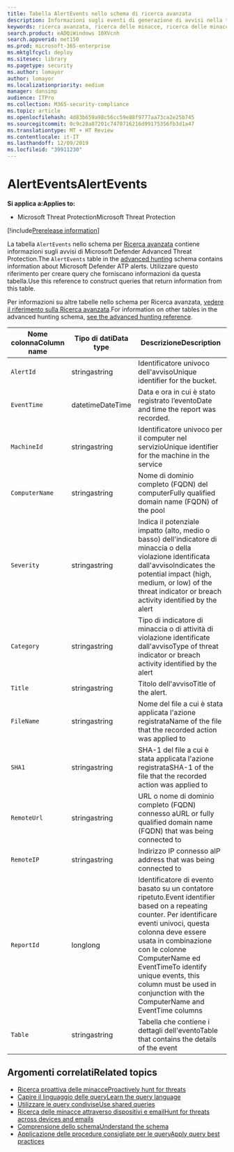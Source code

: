 ```yaml
---
title: Tabella AlertEvents nello schema di ricerca avanzata
description: Informazioni sugli eventi di generazione di avvisi nella tabella AlertEvents dello schema per Ricerca avanzata
keywords: ricerca avanzata, ricerca delle minacce, ricerca delle minacce informatiche, ricerche, query, telemetria, schema di riferimento, esplora dati, tabella, colonna, tipo di dati, descrizione, alertevents, avviso, gravità, categoria
search.product: eADQiWindows 10XVcnh
search.appverid: met150
ms.prod: microsoft-365-enterprise
ms.mktglfcycl: deploy
ms.sitesec: library
ms.pagetype: security
ms.author: lomayor
author: lomayor
ms.localizationpriority: medium
manager: dansimp
audience: ITPro
ms.collection: M365-security-compliance
ms.topic: article
ms.openlocfilehash: 4d83b659a98c56cc59e88f9777aa73ca2e25b745
ms.sourcegitcommit: 0c9c28a87201c7470716216d99175356fb3d1a47
ms.translationtype: MT + HT Review
ms.contentlocale: it-IT
ms.lasthandoff: 12/09/2019
ms.locfileid: "39911230"
---
```

# <a name="alertevents"></a><span data-ttu-id="780fe-104">AlertEvents</span><span class="sxs-lookup"><span data-stu-id="780fe-104">AlertEvents</span></span>

<span data-ttu-id="780fe-105">**Si applica a:**</span><span class="sxs-lookup"><span data-stu-id="780fe-105">**Applies to:**</span></span>
- <span data-ttu-id="780fe-106">Microsoft Threat Protection</span><span class="sxs-lookup"><span data-stu-id="780fe-106">Microsoft Threat Protection</span></span>

[!include[Prerelease information](prerelease.md)]

<span data-ttu-id="780fe-107">La tabella `AlertEvents` nello schema per [Ricerca avanzata](advanced-hunting-overview.md) contiene informazioni sugli avvisi di Microsoft Defender Advanced Threat Protection.</span><span class="sxs-lookup"><span data-stu-id="780fe-107">The `AlertEvents` table in the [advanced hunting](advanced-hunting-overview.md) schema contains information about Microsoft Defender ATP alerts.</span></span> <span data-ttu-id="780fe-108">Utilizzare questo riferimento per creare query che forniscano informazioni da questa tabella.</span><span class="sxs-lookup"><span data-stu-id="780fe-108">Use this reference to construct queries that return information from this table.</span></span>

<span data-ttu-id="780fe-109">Per informazioni su altre tabelle nello schema per Ricerca avanzata, [vedere il riferimento sulla Ricerca avanzata](advanced-hunting-schema-tables.md).</span><span class="sxs-lookup"><span data-stu-id="780fe-109">For information on other tables in the advanced hunting schema, [see the advanced hunting reference](advanced-hunting-schema-tables.md).</span></span>

| <span data-ttu-id="780fe-110">Nome colonna</span><span class="sxs-lookup"><span data-stu-id="780fe-110">Column name</span></span> | <span data-ttu-id="780fe-111">Tipo di dati</span><span class="sxs-lookup"><span data-stu-id="780fe-111">Data type</span></span> | <span data-ttu-id="780fe-112">Descrizione</span><span class="sxs-lookup"><span data-stu-id="780fe-112">Description</span></span> |
|-------------|-----------|-------------|
| `AlertId` | <span data-ttu-id="780fe-113">stringa</span><span class="sxs-lookup"><span data-stu-id="780fe-113">string</span></span> | <span data-ttu-id="780fe-114">Identificatore univoco dell'avviso</span><span class="sxs-lookup"><span data-stu-id="780fe-114">Unique identifier for the bucket.</span></span> |
| `EventTime` | <span data-ttu-id="780fe-115">datetime</span><span class="sxs-lookup"><span data-stu-id="780fe-115">DateTime</span></span> | <span data-ttu-id="780fe-116">Data e ora in cui è stato registrato l’evento</span><span class="sxs-lookup"><span data-stu-id="780fe-116">Date and time the report was recorded.</span></span> |
| `MachineId` | <span data-ttu-id="780fe-117">stringa</span><span class="sxs-lookup"><span data-stu-id="780fe-117">string</span></span> | <span data-ttu-id="780fe-118">Identificatore univoco per il computer nel servizio</span><span class="sxs-lookup"><span data-stu-id="780fe-118">Unique identifier for the machine in the service</span></span> |
| `ComputerName` | <span data-ttu-id="780fe-119">stringa</span><span class="sxs-lookup"><span data-stu-id="780fe-119">string</span></span> | <span data-ttu-id="780fe-120">Nome di dominio completo (FQDN) del computer</span><span class="sxs-lookup"><span data-stu-id="780fe-120">Fully qualified domain name (FQDN) of the pool</span></span> |
| `Severity` | <span data-ttu-id="780fe-121">stringa</span><span class="sxs-lookup"><span data-stu-id="780fe-121">string</span></span> | <span data-ttu-id="780fe-122">Indica il potenziale impatto (alto, medio o basso) dell'indicatore di minaccia o della violazione identificata dall'avviso</span><span class="sxs-lookup"><span data-stu-id="780fe-122">Indicates the potential impact (high, medium, or low) of the threat indicator or breach activity identified by the alert</span></span> |
| `Category` | <span data-ttu-id="780fe-123">stringa</span><span class="sxs-lookup"><span data-stu-id="780fe-123">string</span></span> | <span data-ttu-id="780fe-124">Tipo di indicatore di minaccia o di attività di violazione identificate dall'avviso</span><span class="sxs-lookup"><span data-stu-id="780fe-124">Type of threat indicator or breach activity identified by the alert</span></span> |
| `Title` | <span data-ttu-id="780fe-125">stringa</span><span class="sxs-lookup"><span data-stu-id="780fe-125">string</span></span> | <span data-ttu-id="780fe-126">Titolo dell'avviso</span><span class="sxs-lookup"><span data-stu-id="780fe-126">Title of the alert.</span></span> |
| `FileName` | <span data-ttu-id="780fe-127">stringa</span><span class="sxs-lookup"><span data-stu-id="780fe-127">string</span></span> | <span data-ttu-id="780fe-128">Nome del file a cui è stata applicata l'azione registrata</span><span class="sxs-lookup"><span data-stu-id="780fe-128">Name of the file that the recorded action was applied to</span></span> |
| `SHA1` | <span data-ttu-id="780fe-129">stringa</span><span class="sxs-lookup"><span data-stu-id="780fe-129">string</span></span> | <span data-ttu-id="780fe-130">SHA-1 del file a cui è stata applicata l'azione registrata</span><span class="sxs-lookup"><span data-stu-id="780fe-130">SHA-1 of the file that the recorded action was applied to</span></span> |
| `RemoteUrl` | <span data-ttu-id="780fe-131">stringa</span><span class="sxs-lookup"><span data-stu-id="780fe-131">string</span></span> | <span data-ttu-id="780fe-132">URL o nome di dominio completo (FQDN) connesso a</span><span class="sxs-lookup"><span data-stu-id="780fe-132">URL or fully qualified domain name (FQDN) that was being connected to</span></span> |
| `RemoteIP` | <span data-ttu-id="780fe-133">stringa</span><span class="sxs-lookup"><span data-stu-id="780fe-133">string</span></span> | <span data-ttu-id="780fe-134">Indirizzo IP connesso a</span><span class="sxs-lookup"><span data-stu-id="780fe-134">IP address that was being connected to</span></span> |
| `ReportId` | <span data-ttu-id="780fe-135">long</span><span class="sxs-lookup"><span data-stu-id="780fe-135">long</span></span> | <span data-ttu-id="780fe-136">Identificatore di evento basato su un contatore ripetuto.</span><span class="sxs-lookup"><span data-stu-id="780fe-136">Event identifier based on a repeating counter.</span></span> <span data-ttu-id="780fe-137">Per identificare eventi univoci, questa colonna deve essere usata in combinazione con le colonne ComputerName ed EventTime</span><span class="sxs-lookup"><span data-stu-id="780fe-137">To identify unique events, this column must be used in conjunction with the ComputerName and EventTime columns</span></span> |
| `Table` | <span data-ttu-id="780fe-138">stringa</span><span class="sxs-lookup"><span data-stu-id="780fe-138">string</span></span> | <span data-ttu-id="780fe-139">Tabella che contiene i dettagli dell'evento</span><span class="sxs-lookup"><span data-stu-id="780fe-139">Table that contains the details of the event</span></span> |

## <a name="related-topics"></a><span data-ttu-id="780fe-140">Argomenti correlati</span><span class="sxs-lookup"><span data-stu-id="780fe-140">Related topics</span></span>
- [<span data-ttu-id="780fe-141">Ricerca proattiva delle minacce</span><span class="sxs-lookup"><span data-stu-id="780fe-141">Proactively hunt for threats</span></span>](advanced-hunting-overview.md)
- [<span data-ttu-id="780fe-142">Capire il linguaggio delle query</span><span class="sxs-lookup"><span data-stu-id="780fe-142">Learn the query language</span></span>](advanced-hunting-query-language.md)
- [<span data-ttu-id="780fe-143">Utilizzare le query condivise</span><span class="sxs-lookup"><span data-stu-id="780fe-143">Use shared queries</span></span>](advanced-hunting-shared-queries.md)
- [<span data-ttu-id="780fe-144">Ricerca delle minacce attraverso dispositivi e email</span><span class="sxs-lookup"><span data-stu-id="780fe-144">Hunt for threats across devices and emails</span></span>](advanced-hunting-query-emails-devices.md)
- [<span data-ttu-id="780fe-145">Comprensione dello schema</span><span class="sxs-lookup"><span data-stu-id="780fe-145">Understand the schema</span></span>](advanced-hunting-schema-tables.md)
- [<span data-ttu-id="780fe-146">Applicazione delle procedure consigliate per le query</span><span class="sxs-lookup"><span data-stu-id="780fe-146">Apply query best practices</span></span>](advanced-hunting-best-practices.md)
